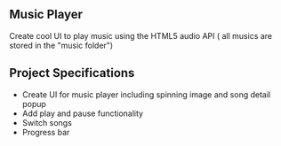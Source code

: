 ## Music Player

Create cool UI to play music using the HTML5 audio API ( all musics are stored in the "music folder")

## Project Specifications

- Create UI for music player including spinning image and song detail popup
- Add play and pause functionality
- Switch songs
- Progress bar
